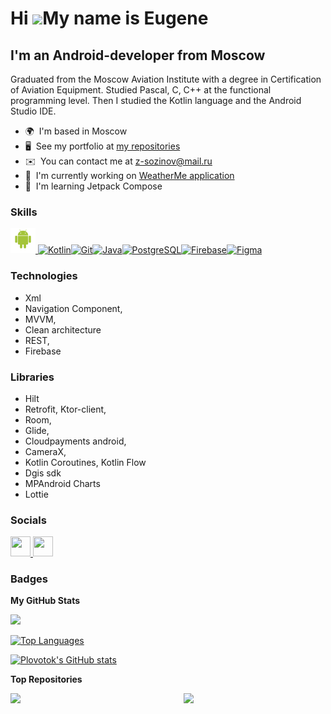
Hi ![](https://user-images.githubusercontent.com/18350557/176309783-0785949b-9127-417c-8b55-ab5a4333674e.gif)My name is Eugene
==============================================================================================================================

I'm an Android-developer from Moscow
------------------------

Graduated from the Moscow Aviation Institute with a degree in Certification of Aviation Equipment. Studied Pascal, C, C++ at the functional programming level. Then I studied the Kotlin language and the Android Studio IDE.

* 🌍  I'm based in Moscow
* 🖥️  See my portfolio at [my repositories](http://github.com/Plovotok?tab=repositories)
* ✉️  You can contact me at [z-sozinov@mail.ru](mailto:z-sozinov@mail.ru)
* 🚀  I'm currently working on [WeatherMe application](http://github.com/Plovotok/WeatherMe)
* 🧠  I'm learning Jetpack Compose

### Skills


<p align="left">
<a href="https://developer.android.com" target="_blank" rel="noreferrer"> <img src="https://raw.githubusercontent.com/devicons/devicon/master/icons/android/android-original-wordmark.svg" alt="android" width="40" height="40"/> </a><a href="https://kotlinlang.org/" target="_blank" rel="noreferrer"><img src="https://raw.githubusercontent.com/danielcranney/readme-generator/main/public/icons/skills/kotlin-colored.svg" width="36" height="36" alt="Kotlin" /></a><a href="https://git-scm.com/" target="_blank" rel="noreferrer"><img src="https://raw.githubusercontent.com/danielcranney/readme-generator/main/public/icons/skills/git-colored.svg" width="36" height="36" alt="Git" /></a><a href="https://www.oracle.com/java/" target="_blank" rel="noreferrer"><img src="https://raw.githubusercontent.com/danielcranney/readme-generator/main/public/icons/skills/java-colored.svg" width="36" height="36" alt="Java" /></a><a href="https://www.postgresql.org/" target="_blank" rel="noreferrer"><img src="https://raw.githubusercontent.com/danielcranney/readme-generator/main/public/icons/skills/postgresql-colored.svg" width="36" height="36" alt="PostgreSQL" /></a><a href="https://firebase.google.com/" target="_blank" rel="noreferrer"><img src="https://raw.githubusercontent.com/danielcranney/readme-generator/main/public/icons/skills/firebase-colored.svg" width="36" height="36" alt="Firebase" /></a><a href="https://www.figma.com/" target="_blank" rel="noreferrer"><img src="https://raw.githubusercontent.com/danielcranney/readme-generator/main/public/icons/skills/figma-colored.svg" width="36" height="36" alt="Figma" /></a>
</p>

### Technologies

- Xml
- Navigation Component,
- MVVM,
- Clean architecture
- REST,
- Firebase

### Libraries

- Hilt
- Retrofit, Ktor-client,
- Room,
- Glide,
- Cloudpayments android,
- CameraX,
- Kotlin Coroutines, Kotlin Flow
- Dgis sdk
- MPAndroid Charts
- Lottie


### Socials

<p align="left"> <a href="https://discord.com/users/creepskiper" target="_blank" rel="noreferrer"> <picture> <source media="(prefers-color-scheme: dark)" srcset="undefined" /> <source media="(prefers-color-scheme: light)" srcset="https://raw.githubusercontent.com/danielcranney/readme-generator/main/public/icons/socials/discord.svg" /> <img src="https://raw.githubusercontent.com/danielcranney/readme-generator/main/public/icons/socials/discord.svg" width="32" height="32" /> </picture> </a> <a href="https://www.github.com/Plovotok" target="_blank" rel="noreferrer"> <picture> <source media="(prefers-color-scheme: dark)" srcset="https://raw.githubusercontent.com/danielcranney/readme-generator/main/public/icons/socials/github-dark.svg" /> <source media="(prefers-color-scheme: light)" srcset="https://raw.githubusercontent.com/danielcranney/readme-generator/main/public/icons/socials/github.svg" /> <img src="https://raw.githubusercontent.com/danielcranney/readme-generator/main/public/icons/socials/github.svg" width="32" height="32" /> </picture> </a></p>

### Badges

<b>My GitHub Stats</b>

<a href="http://www.github.com/Plovotok"><img src="https://github-readme-streak-stats.herokuapp.com/?user=Plovotok&stroke=ffffff&background=27272a&ring=facc15&fire=facc15&currStreakNum=ffffff&currStreakLabel=facc15&sideNums=ffffff&sideLabels=ffffff&dates=ffffff&hide_border=true" /></a>

<a href="https://github.com/Plovotok" align="left"><img src="https://github-readme-stats.vercel.app/api/top-langs/?username=Plovotok&langs_count=10&title_color=facc15&text_color=ffffff&icon_color=14b8a6&bg_color=27272a&hide_border=true&locale=en&custom_title=Top%20%Languages" alt="Top Languages" /></a>

<a href="http://www.github.com/Plovotok"><img src="https://github-readme-stats.vercel.app/api?username=Plovotok&show_icons=true&hide=&count_private=true&title_color=facc15&text_color=ffffff&icon_color=14b8a6&bg_color=27272a&hide_border=true&show_icons=true" alt="Plovotok's GitHub stats" /></a>

<b>Top Repositories</b>

<div width="100%" align="center"><a href="https://github.com/Plovotok/WeatherMe" align="left"><img align="left" width="45%" src="https://github-readme-stats.vercel.app/api/pin/?username=Plovotok&repo=WeatherMe&title_color=facc15&text_color=ffffff&icon_color=14b8a6&bg_color=27272a&hide_border=true&locale=en" /></a><a href="https://github.com/Plovotok/image_app" align="right"><img align="right" width="45%" src="https://github-readme-stats.vercel.app/api/pin/?username=Plovotok&repo=image_app&title_color=facc15&text_color=ffffff&icon_color=14b8a6&bg_color=27272a&hide_border=true&locale=en" /></a></div><br /><br /><br /><br /><br /><br /><br />
